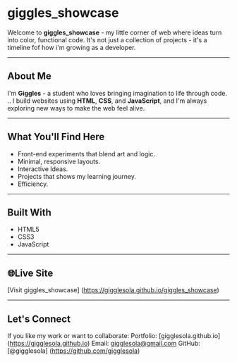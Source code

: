 # giggles_showcase
Welcome to **giggles_showcase** - my little corner of web where ideas turn into color, functional code. It's not just a collection of projects - it's a timeline fof how i'm growing as a developer.

- - - 
## About Me 
I'm **Giggles** - a student who loves bringing imagination to life through code. ..
I build websites using **HTML**, **CSS**, and **JavaScript**, and I'm always exploring new ways to make the web feel alive.

- - - 
## What You'll Find Here 
-  Front-end experiments that blend art and logic.
-  Minimal, responsive layouts.
-  Interactive Ideas.
-  Projects that shows my learning journey.
-  Efficiency.
- - - 
## Built With
- HTML5
- CSS3
- JavaScript
- - -
## 🌐Live Site
[Visit giggles_showcase] (https://gigglesola.github.io/giggles_showcase)
- - - 
## Let's Connect 
If you like my work or want to collaborate: Portfolio: [gigglesola.github.io] (https://gigglesola.github.io)
                                            Email: gigglesola@gmail.com
                                            GitHub: [@gigglesola] (https://github.com/gigglesola)                                     
